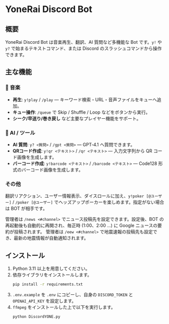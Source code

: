 # YoneRai Discord Bot

## 概要
YoneRai Discord Bot は音楽再生、翻訳、AI 質問など多機能な Bot です。`y!` や `y?` で始まるテキストコマンド、または Discord のスラッシュコマンドから操作できます。

## 主な機能
### 🎵 音楽
- **再生**: `y!play` / `/play` — キーワード検索・URL・音声ファイルをキューへ追加。
- **キュー操作**: `/queue` で Skip / Shuffle / Loop などをボタンから実行。
- **シーク/早送り/巻き戻し** など主要なプレイヤー機能をサポート。


### 🤖 AI / ツール
- **AI 質問**: `y? <質問>` / `/gpt <質問>` — GPT‑4.1 へ質問できます。
- **QRコード作成**: `y!qr <テキスト>` / `/qr <テキスト>` — 入力文字列から QR コード画像を生成します。
- **バーコード作成**: `y!barcode <テキスト>` / `/barcode <テキスト>` — Code128 形式のバーコード画像を生成します。

### その他

翻訳リアクション、ユーザー情報表示、ダイスロールに加え、`y!poker [@ユーザー]` / `/poker [@ユーザー]` でヘッズアップポーカーを楽しめます。指定がない場合は BOT が相手です。

管理者は `/news <#channel>` でニュース投稿先を設定できます。設定後、BOT の再起動後も自動的に再開され、毎正時 (1:00、2:00 ...) に Google ニュースの要約が投稿されます。
管理者は `/eew <#channel>` で地震速報の投稿先も設定でき、最新の地震情報が自動通知されます。


## インストール
1. Python 3.11 以上を用意してください。
2. 依存ライブラリをインストールします。
   ```bash
   pip install -r requirements.txt
   ```
3. `.env.example` を `.env` にコピーし、自身の `DISCORD_TOKEN` と `OPENAI_API_KEY` を設定します。
4. `ffmpeg` をインストールした上で以下を実行します。
   ```bash
   python DiscordYONE.py
   ```

